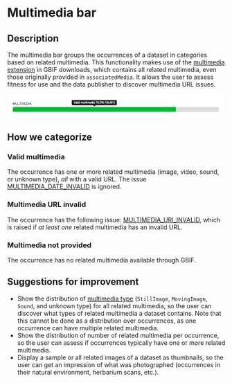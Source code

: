 # Multimedia bar

## Description

The multimedia bar groups the occurrences of a dataset in categories based on related multimedia. This functionality makes use of the [multimedia extension](http://rs.gbif.org/extension/gbif/1.0/multimedia.xml) in GBIF downloads, which contains all related multimedia, even those originally provided in `associatedMedia`. It allows the user to assess fitness for use and the data publisher to discover multimedia URL issues.

![screenshot](../images/features/multimedia-bar-995b2ca4-9b4d-4609-acd5-24d8297f0a4b.png)

## How we categorize

### Valid multimedia

The occurrence has one or more related multimedia (image, video, sound, or unknown type), *all* with a valid URL. The issue [MULTIMEDIA_DATE_INVALID](http://gbif.github.io/gbif-api/apidocs/org/gbif/api/vocabulary/OccurrenceIssue.html#MULTIMEDIA_DATE_INVALID) is ignored.

### Multimedia URL invalid

The occurrence has the following issue: [MULTIMEDIA_URI_INVALID](http://gbif.github.io/gbif-api/apidocs/org/gbif/api/vocabulary/OccurrenceIssue.html#MULTIMEDIA_URI_INVALID), which is raised if *at least one* related multimedia has an invalid URL. 

### Multimedia not provided

The occurrence has no related multimedia available through GBIF.

## Suggestions for improvement

* Show the distribution of [multimedia type](http://gbif.github.io/dwc-api/apidocs/org/gbif/dwc/terms/GbifTerm.html#mediaType) (`StillImage`, `MovingImage`, `Sound`, and unknown type) for all related multimedia, so the user can discover what types of related multimedia a dataset contains. Note that this cannot be done as a distribution over occurrences, as one occurrence can have multiple related multimedia.
* Show the distribution of number of related multimedia per occurrence, so the user can assess if occurrences typically have one or more related multimedia.
* Display a sample or all related images of a dataset as thumbnails, so the user can get an impression of what was photographed (occurrences in their natural environment, herbarium scans, etc.).
